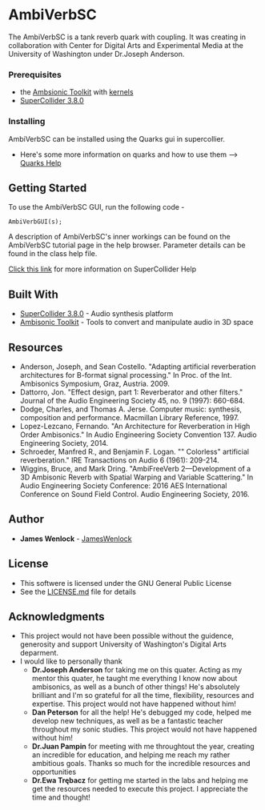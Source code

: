 # AmbiVerbSC

The AmbiVerbSC is a tank reverb quark with coupling. It was creating in collaboration  with Center for Digital Arts and Experimental Media at the University of Washington under Dr.Joseph Anderson.  

### Prerequisites   
* the [Ambsionic Toolkit](http://www.ambisonictoolkit.net/download/supercollider/) with [kernels](http://www.ambisonictoolkit.net/download/kernels/)
* [SuperCollider 3.8.0](http://supercollider.github.io/download.html)

    
### Installing

AmbiVerbSC can be installed using the Quarks gui in supercollier.
*  Here's some more information on quarks and how to use them --> [Quarks Help](http://doc.sccode.org/Guides/UsingQuarks.html)

## Getting Started

To use the AmbiVerbSC GUI, run the following code - 

```
AmbiVerbGUI(s);
```

A description of AmbiVerbSC's inner workings can be found on the AmbiVerbSC tutorial page in the help browser. Parameter details can be found in the class help file. 

[Click this link](http://doc.sccode.org/Tutorials/Mark_Polishook_tutorial/04_Help.html) for more information on SuperCollider Help

## Built With

* [SuperCollider 3.8.0](http://www.dropwizard.io/1.0.2/docs/) - Audio synthesis platform 
* [Ambisonic Toolkit](http://www.ambisonictoolkit.net/) - Tools to convert and manipulate audio in 3D space

## Resources 

* Anderson, Joseph, and Sean Costello. "Adapting artificial reverberation architectures for B-format signal processing." In Proc. of the Int. Ambisonics Symposium, Graz, Austria. 2009. 
* Dattorro, Jon. "Effect design, part 1: Reverberator and other filters." Journal of the Audio Engineering Society 45, no. 9 (1997): 660-684. 
* Dodge, Charles, and Thomas A. Jerse. Computer music: synthesis, composition and performance. Macmillan Library Reference, 1997. 
* Lopez-Lezcano, Fernando. "An Architecture for Reverberation in High Order Ambisonics." In Audio Engineering Society Convention 137. Audio Engineering Society, 2014. 
* Schroeder, Manfred R., and Benjamin F. Logan. "" Colorless" artificial reverberation." IRE Transactions on Audio 6 (1961): 209-214. 
* Wiggins, Bruce, and Mark Dring. "AmbiFreeVerb 2—Development of a 3D Ambisonic Reverb with Spatial Warping and Variable Scattering." In Audio Engineering Society Conference: 2016 AES International Conference on Sound Field Control. Audio Engineering Society, 2016.

## Author

* **James Wenlock** - [JamesWenlock](https://github.com/JamesWenlock)

## License

* This softwere is licensed under the GNU General Public License
* See the [LICENSE.md](LICENSE.md) file for details

## Acknowledgments

* This project would not have been possible without the guidence, generosity and support University of Washington's Digital Arts deparment.
* I would like to personally thank
    * **Dr.Joseph Anderson** for taking me on this quater. Acting as my mentor this quater, he taught me everything I know now about ambisonics, as well as a bunch of other things! He's absolutely brilliant and I'm so grateful for all the time, flexibility, resources and expertise. This project would not have happened without him!
    * **Dan Peterson** for all the help! He's debugged my code, helped me develop new techniques, as well as be a fantastic teacher throughout my sonic studies. This project would not have happened without him!
    * **Dr.Juan Pampin** for meeting with me throughtout the year, creating an incredible for education, and helping me reach my rather ambitious goals. Thanks so much for the incredible resources and opportunities  
    * **Dr.Ewa Trębacz** for getting me started in the labs and helping me get the resources needed to execute this project. I appreciate the time and thought!
